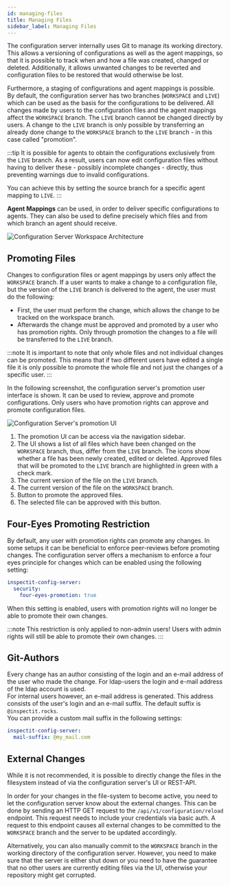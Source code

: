 ```yaml
---
id: managing-files
title: Managing Files
sidebar_label: Managing Files
---
```


The configuration server internally uses Git to manage its working directory. 
This allows a versioning of configurations as well as the agent mappings, so that it is possible to track when and how a file was created, 
changed or deleted. Additionally, it allows unwanted changes to be reverted and configuration files to be restored that 
would otherwise be lost.

Furthermore, a staging of configurations and agent mappings is possible. By default, the configuration server has two 
branches (`WORKSPACE` and `LIVE`)  which can be used as the basis for the configurations to be delivered. 
All changes made by users to the configuration files and the agent mappings affect the `WORKSPACE` branch. 
The `LIVE` branch cannot be changed directly by users. A change to the `LIVE` branch is only possible by transferring 
an already done change to the `WORKSPACE` branch to the `LIVE` branch - in this case called "promotion".

:::tip
It is possible for agents to obtain the configurations exclusively from the `LIVE` branch. As a result, users can now 
edit configuration files without having to deliver these - possibly incomplete changes - directly, thus preventing 
warnings due to invalid configurations.

You can achieve this by setting the source branch for a specific agent mapping to `LIVE`.
:::

**Agent Mappings** can be used, in order to deliver specific configurations to agents.
They can also be used to define precisely which files and from which branch an agent should receive.

![Configuration Server Workspace Architecture](assets/configuration-server-branches.png)

## Promoting Files

Changes to configuration files or agent mappings by users only affect the `WORKSPACE` branch. 
If a user wants to make a change to a configuration file, but the version of the `LIVE` branch is delivered to the agent,
the user must do the following:

* First, the user must perform the change, which allows the change to be tracked on the workspace branch.
* Afterwards the change must be approved and promoted by a user who has promotion rights. Only through promotion the changes to a file will be transferred to the `LIVE` branch.

:::note
It is important to note that only whole files and not individual changes can be promoted. This means that if two different users have edited a single file it is only possible to promote the whole file and not just the changes of a specific user.
:::

In the following screenshot, the configuration server's promotion user interface is shown. It can be used to review, approve and promote configurations. Only users who have promotion rights can approve and promote configuration files.

![Configuration Server's promotion UI](assets/configuration-server-promotion-ui.png)

1. The promotion UI can be access via the navigation sidebar.
2. The UI shows a list of all files which have been changed on the `WORKSPACE` branch, thus, differ from the `LIVE` branch. The icons show whether a file has been newly created, edited or deleted. Approved files that will be promoted to the `LIVE` branch are highlighted in green with a check mark.
3. The current version of the file on the `LIVE` branch.
4. The current version of the file on the `WORKSPACE` branch.
5. Button to promote the approved files.
6. The selected file can be approved with this button.

## Four-Eyes Promoting Restriction

By default, any user with promotion rights can promote any changes.
In some setups it can be beneficial to enforce peer-reviews before promoting changes.
The configuration server offers a mechanism to enforce a four eyes principle for changes which can be enabled using the following setting:

```YAML
inspectit-config-server:
  security:
    four-eyes-promotion: true
```

When this setting is enabled, users with promotion rights will no longer be able to promote their own changes.

:::note
This restriction is only applied to non-admin users! Users with admin rights will still be able to promote their own changes.
:::

## Git-Authors
Every change has an author consisting of the login and an e-mail address of the user who made the change. For 
ldap-users the login and e-mail address of the ldap account is used. 
<br>
For internal users however, an e-mail address is generated. This address consists of the user's login and an e-mail
suffix. The default suffix is `@inspectit.rocks`.
<br>
You can provide a custom mail suffix in the following settings: 
```YAML
inspectit-config-server:
  mail-suffix: @my_mail.com
```

## External Changes

While it is not recommended, it is possible to directly change the files in the filesystem instead of via the
configuration server's UI or REST-API.

In order for your changes in the file-system to become active, you need to let the configuration server know about the external changes.
This can be done by sending an HTTP GET request to the `/api/v1/configuration/reload` endpoint. This request needs to include your credentials via basic auth.
A request to this endpoint causes all external changes to be committed to the `WORKSPACE` branch and the server to be updated accordingly.

Alternatively, you can also manually commit to the `WORKSPACE` branch in the working directory of the configuration server.
However, you need to make sure that the server is either shut down or you need to have the guarantee that no other users are currently editing files via the UI,
otherwise your repository might get corrupted.
